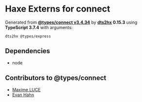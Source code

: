 # Haxe Externs for connect

Generated from **[@types/connect v3.4.34](https://github.com/DefinitelyTyped/DefinitelyTyped#readme)** by **[dts2hx](https://github.com/haxiomic/dts2hx) 0.15.3** using **TypeScript 3.7.4** with arguments:

	dts2hx @types/express

## Dependencies
- node

## Contributors to @types/connect
- [Maxime LUCE](https://github.com/SomaticIT)
- [Evan Hahn](https://github.com/EvanHahn)
